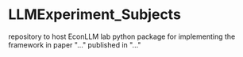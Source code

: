 # LLMExperiment_Subjects
repository to host EconLLM lab python package for implementing the framework in paper "..." published in "..." 
